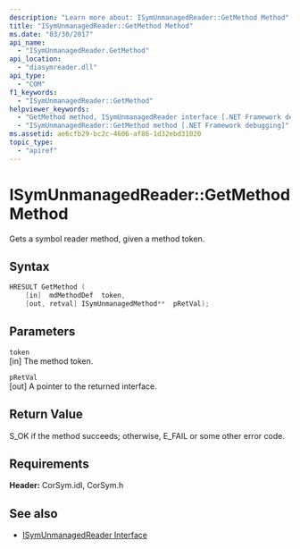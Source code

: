 ```yaml
---
description: "Learn more about: ISymUnmanagedReader::GetMethod Method"
title: "ISymUnmanagedReader::GetMethod Method"
ms.date: "03/30/2017"
api_name: 
  - "ISymUnmanagedReader.GetMethod"
api_location: 
  - "diasymreader.dll"
api_type: 
  - "COM"
f1_keywords: 
  - "ISymUnmanagedReader::GetMethod"
helpviewer_keywords: 
  - "GetMethod method, ISymUnmanagedReader interface [.NET Framework debugging]"
  - "ISymUnmanagedReader::GetMethod method [.NET Framework debugging]"
ms.assetid: ae6cfb29-bc2c-4606-af86-1d32ebd31020
topic_type: 
  - "apiref"
---
```

# ISymUnmanagedReader::GetMethod Method

Gets a symbol reader method, given a method token.  
  
## Syntax  
  
```cpp  
HRESULT GetMethod (  
    [in]  mdMethodDef  token,  
    [out, retval] ISymUnmanagedMethod**  pRetVal);  
```  
  
## Parameters  

 `token`  
 [in] The method token.  
  
 `pRetVal`  
 [out] A pointer to the returned interface.  
  
## Return Value  

 S_OK if the method succeeds; otherwise, E_FAIL or some other error code.  
  
## Requirements  

 **Header:** CorSym.idl, CorSym.h  
  
## See also

- [ISymUnmanagedReader Interface](isymunmanagedreader-interface.md)
